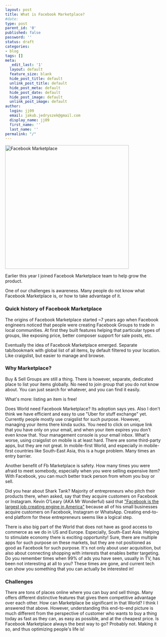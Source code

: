 ```yaml
---
layout: post
title: What is Facebook Marketplace?
#date: 
type: post
parent_id: '0'
published: false
password: ''
status: draft
categories:
- blog
tags: []
meta:
  _edit_last: '1'
  layout: default
  feature_size: blank
  hide_post_title: default
  unlink_post_title: default
  hide_post_meta: default
  hide_post_date: default
  hide_post_image: default
  unlink_post_image: default
author:
  login: jj09
  email: jakub.jedryszek@gmail.com
  display_name: jj09
  first_name: ''
  last_name: ''
permalink: "/"
---
```

<p><img class="aligncenter" src="{{ site.baseurl }}/assets/38442115_1882020008768752_8608765279108857856_n.png?_nc_cat=111&amp;_nc_ohc=m1lkbLwO1bQAQnc_7We139-2u_zYiuvEIcJTMyUKRx4opmFKyRxXVu0Fw&amp;_nc_ht=scontent.xx&amp;oh=9e144c707f6089422146ea05d93fe5c5&amp;oe=5E8859AE" alt="Facebook Marketplace" width="400px" /></p>
<p>Earlier this year I joined Facebook Marketplace team to help grow the product.</p>
<p>One of our challenges is awareness. Many people do not know what Facebook Marketplace is, or how to take advantage of it.</p>
<h3>Quick history of Facebook Marketplace</h3>
<p>The origins of Facebook Marketplace started ~7 years ago when Facebook engineers noticed that people were creating Facebook Groups to trade in local communities. At first they built features helping that particular types of groups, like exposing price, better composer support for sale posts, etc.</p>
<p>Eventually the idea of Facebook Marketplace emerged. Separate tab/bookmark with global list of all items, by default filtered to your location. Like craigslist, but easier to manage and browse.</p>
<h3>Why Marketplace?</h3>
<p>Buy &amp; Sell Groups are still a thing. There is however, separate, dedicated place to list your items globally. No need to join group that you do not know about. You can just search for whatever, and you can find it easily.</p>
<p>What's more: listing an item is free!</p>
<p>Does World need Facebook Marketplace? Its adoption says yes. Also I don't think we have efficient and easy to use "Uber for stuff exchange" yet. Currently people mostly use craigslist for such purpose. However, managing your items there kinda sucks. You need to click on unique link that you have only on your email, and when your item expires you don't even know that. Your management console is your email inbox. What's worse, using craigslist on mobile is at least hard. There are some third-party apps, but they are not great. In mobile-first World, and especially in mobile-first countries like South-East Asia, this is a huge problem. Many times an entry barrier.</p>
<p>Another benefit of Fb Marketplace is safety. How many times you were afraid to meet somebody, especially when you were selling expensive item? With Facebook, you can much better track person from whom you buy or sell.</p>
<p>Did you hear about Shark Tank? Majority of entrepreneurs who pitch their products there, when asked, say that they acquire customers on Facebook or Instagram. Kevin O'Leary (AKA Mr Wonderful) said that <a href="https://youtu.be/J-C38UhtdnM?t=283">"Facebook is the largest job creating engine in America"</a> because all of his small businesses acquire customers on Facebook, Instagram or WhatsApp. Creating end-to-end platform for these entrepreneurs seems like a logical step.</p>
<p>There is also big part of the World that does not have as good access to commerce as we do in US and Europe. Especially, South-East Asia. Helping to stimulate economy there is exciting opportunity! Sure, there are multiple apps for such purpose on these markets, but they are not positioned as good as Facebook for such purpose. It's not only about user acquisition, but also about connecting shopping with interests that enables better targeting. Do you remember times when 99% of ads you have seen, usually in TV, has been not interesting at all to you? These times are gone, and current tech can show you something that you can actually be interested in!</p>
<h3>Challenges</h3>
<p>There are tons of places online where you can buy and sell things. Many offers different distinctive features that gives them competitive advantage over each other. How can Marketplace be significant in that World? I think I answered that above. However, understanding this end-to-end picture is much different from the perspective of customer who wants to buy a thing today as fast as they can, as easy as possible, and at the cheapest price. Is Facebook Marketplace always the best way to go? Probably not. Making it so, and thus optimizing people's life is!</p>
